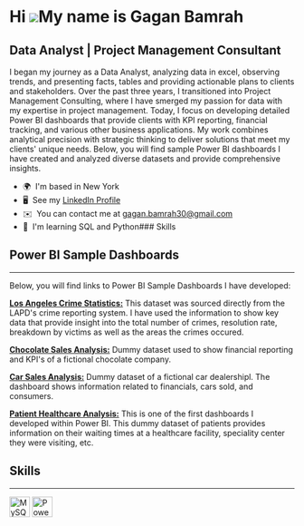 Hi ![](https://user-images.githubusercontent.com/18350557/176309783-0785949b-9127-417c-8b55-ab5a4333674e.gif)My name is Gagan Bamrah
====================================================================================================================================

Data Analyst | Project Management Consultant
--------------------------------------------

I began my journey as a Data Analyst, analyzing data in excel, observing trends, and presenting facts, tables and providing actionable plans to clients and stakeholders. Over the past three years, I transitioned into Project Management Consulting, where I have smerged my passion for data with my expertise in project management. Today, I focus on developing detailed Power BI dashboards that provide clients with KPI reporting, financial tracking, and various other business applications. My work combines analytical precision with strategic thinking to deliver solutions that meet my clients' unique needs. Below, you will find sample Power BI dashboards I have created and analyzed diverse datasets and provide comprehensive insights.

*   🌍  I'm based in New York
*   🖥️  See my  [LinkedIn Profile](http://www.linkedin.com/in/gagan-bamrah-a2a9aa163)
*   ✉️  You can contact me at [gagan.bamrah30@gmail.com](mailto:gagan.bamrah30@gmail.com)
*   🧠  I'm learning SQL and Python### Skills

## Power BI Sample Dashboards
-----------------------------

Below, you will find links to Power BI Sample Dashboards I have developed:

**[Los Angeles Crime Statistics:](https://app.powerbi.com/view?r=eyJrIjoiZmU0OGU0ZGUtNGFhYS00MWI0LWI1NjAtODJjNzQyMTQxNDE2IiwidCI6IjY2NGQxODg4LWU4MzAtNDBmMi1iMWIwLWViMWE3ZTRhYTNhYSIsImMiOjN9)** This dataset was sourced directly from the LAPD's crime reporting system. I have used the information to show key data that provide insight into the total number of crimes, resolution rate, breakdown by victims as well as the areas the crimes occured.

**[Chocolate Sales Analysis:](https://app.powerbi.com/view?r=eyJrIjoiMjEwYTU2NTQtZTk1Ny00YzFiLTk1N2MtYTUwYzNhMmFmOWViIiwidCI6IjY2NGQxODg4LWU4MzAtNDBmMi1iMWIwLWViMWE3ZTRhYTNhYSIsImMiOjN9)** Dummy dataset used to show financial reporting and KPI's of a fictional chocolate company.

**[Car Sales Analysis:](https://app.powerbi.com/view?r=eyJrIjoiY2E4ZjczOGYtNDBhZS00MjQ2LTg0YTItZWVjNDFmNWJlNTE4IiwidCI6IjY2NGQxODg4LWU4MzAtNDBmMi1iMWIwLWViMWE3ZTRhYTNhYSIsImMiOjN9)** Dummy dataset of a fictional car dealershipl. The dashboard shows information related to financials, cars sold, and consumers.

**[Patient Healthcare Analysis:](https://app.powerbi.com/view?r=eyJrIjoiZDllYzhhOTMtYTE2Mi00MjE5LTg3MjMtZjU2MGY3YjAwMzcwIiwidCI6IjY2NGQxODg4LWU4MzAtNDBmMi1iMWIwLWViMWE3ZTRhYTNhYSIsImMiOjN9)** This is one of the first dashboards I developed within Power BI. This dummy dataset of patients provides information on their waiting times at a healthcare facility, speciality center they were visiting, etc.


## Skills
---------
<p align="left">
<a href="https://www.mysql.com/" target="_blank" rel="noreferrer"><img src="https://raw.githubusercontent.com/danielcranney/readme-generator/main/public/icons/skills/mysql-colored.svg" width="36" height="36" alt="MySQL" /></a>
<a href="https://powerbi.microsoft.com/" target="_blank" rel="noreferrer"><img src="https://upload.wikimedia.org/wikipedia/commons/c/cf/New_Power_BI_Logo.svg" width="36" height="36" alt="Power BI" /></a>
</p>


                    
